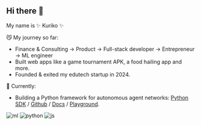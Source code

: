 ## Hi there 👋


My name is ✨ Kuriko ✨


😼 My journey so far:
  - Finance & Consulting -> Product -> Full-stack developer -> Entrepreneur -> ML engineer
  - Built web apps like a game tournament APK, a food hailing app and more.
  - Founded & exited my edutech startup in 2024.

🍓 Currently:
  - Building a Python framework for autonomous agent networks: <a href="https://pypi.org/project/versionhq/">Python SDK</a> / <a href="https://github.com/versionHQ/multi-agent-system/">Github</a> / <a href="https://docs.versi0n.io">Docs</a> / <a href="https://versi0n.io/">Playground</a>.


![ml](https://img.shields.io/badge/ml-keras/tensorflow/aws-orange) 
![python](https://img.shields.io/badge/py-django/flask/pydantic-blue) 
![js](https://img.shields.io/badge/js-react/node-green)
